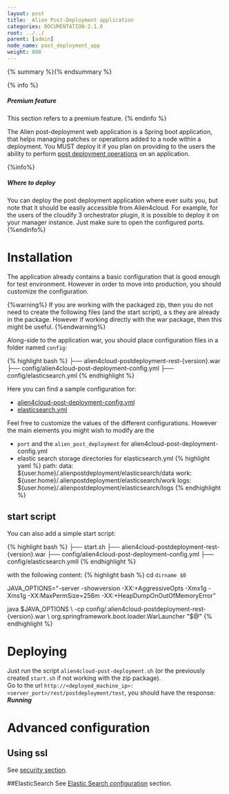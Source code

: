 ```yaml
---
layout: post
title:  Alien Post-Deployment application
categories: DOCUMENTATION-2.1.0
root: ../../
parent: [admin]
node_name: post_deployment_app
weight: 800
---
```


{% summary %}{% endsummary %}

{% info %}
<h5>Premium feature</h5>
This section refers to a premium feature.
{% endinfo %}

The Alien post-deployment web application is a Spring boot application, that helps managing patches or operations added to a node within a deployment. You MUST deploy it if you plan on providing to the users the ability to perform [post deployment operations](#/documentation/2.1.0/user_guide/application_post_deployment.html) on an application.  

{%info%}
<h5>Where to deploy</h5>
You can deploy the post deployment application where ever suits you, but note that it should be easily accessible from Alien4cloud.  
For example, for the users of the cloudify 3 orchestrator plugin, it is possible to deploy it on your manager instance. Just make sure to open the configured ports.
{%endinfo%}

# Installation
The application already contains a basic configuration that is good enough for test environment. However in order to move into production, you should customize the configuration.

{%warning%}
If you are working with the packaged zip, then you do not need to create the following files (and the start script), a s they are already in the package. However if working directly with the war package, then this might be useful.
{%endwarning%}

Along-side to the application war, you should place configuration files in a folder named `config`:

{% highlight bash %}
├── alien4cloud-postdeployment-rest-{version}.war
├── config/alien4cloud-post-deployment-config.yml
├── config/elasticsearch.yml
{% endhighlight %}

Here you can find a sample configuration for:

* [alien4cloud-post-deployment-config.yml](../../../files/alien4cloud-post-deployment-config.sample.yml)
* [elasticsearch.yml](https://github.com/alien4cloud/alien4cloud/blob/master/alien4cloud-ui/src/main/resources/elasticsearch.yml)

Feel free to customize the values of the different configurations.  However the main elements you might wish to modify are the

* `port` and the `alien_post_deployment` for alien4cloud-post-deployment-config.yml
* elastic search storage directories for elasticsearch.yml
  {% highlight yaml %}
  path:
    data: ${user.home}/.alienpostdeployment/elasticsearch/data
    work: ${user.home}/.alienpostdeployment/elasticsearch/work
    logs: ${user.home}/.alienpostdeployment/elasticsearch/logs
  {% endhighlight %}

## start script
You can also add a simple start script:

{% highlight bash %}
├── start.sh
├── alien4cloud-postdeployment-rest-{version}.war
├── config/alien4cloud-post-deployment-config.yml
├── config/elasticsearch.ymll
{% endhighlight %}

with the following content:
{% highlight bash %}
cd `dirname $0`

JAVA_OPTIONS="-server -showversion -XX:+AggressiveOpts -Xmx1g -Xms1g -XX:MaxPermSize=256m -XX:+HeapDumpOnOutOfMemoryError"

java $JAVA_OPTIONS \
    -cp config/:alien4cloud-postdeployment-rest-{version}.war \
    org.springframework.boot.loader.WarLauncher
    "$@"
{% endhighlight %}

# Deploying

Just run the script `alien4cloud-post-deployment.sh` (or the previously created `start.sh` if not working with the zip package).  
Go to the url `http://<deployed_machine_ip>:<server_port>/rest/postdeployment/test`, you should have the response: ***Running***

# Advanced configuration

## Using ssl
See [security section](#/documentation/2.1.0/admin_guide/security_patch.html).

##ElasticSearch
See [Elastic Search configuration](#/documentation/2.1.0/admin_guide/advanced_configuration.html) section.
